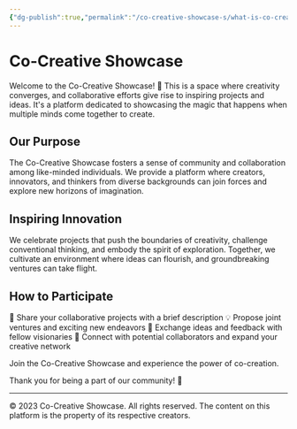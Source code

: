 ```yaml
---
{"dg-publish":true,"permalink":"/co-creative-showcase-s/what-is-co-creative-showcase-s/"}
---
```


# Co-Creative Showcase

Welcome to the Co-Creative Showcase! 🌟 This is a space where creativity converges, and collaborative efforts give rise to inspiring projects and ideas. It's a platform dedicated to showcasing the magic that happens when multiple minds come together to create.

## Our Purpose

The Co-Creative Showcase fosters a sense of community and collaboration among like-minded individuals. We provide a platform where creators, innovators, and thinkers from diverse backgrounds can join forces and explore new horizons of imagination.

## Inspiring Innovation

We celebrate projects that push the boundaries of creativity, challenge conventional thinking, and embody the spirit of exploration. Together, we cultivate an environment where ideas can flourish, and groundbreaking ventures can take flight.

## How to Participate

📝 Share your collaborative projects with a brief description
💡 Propose joint ventures and exciting new endeavors
🔄 Exchange ideas and feedback with fellow visionaries
🤝 Connect with potential collaborators and expand your creative network

Join the Co-Creative Showcase and experience the power of co-creation.

Thank you for being a part of our community! 👥

---
© 2023 Co-Creative Showcase. All rights reserved. The content on this platform is the property of its respective creators.
